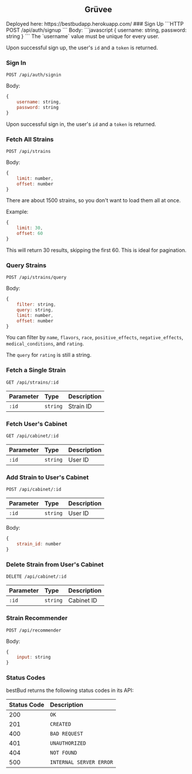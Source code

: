 <h2 align='center'>Grüvee</h2>
Deployed here: https://bestbudapp.herokuapp.com/
### Sign Up
```HTTP
POST /api/auth/signup
```
Body:
```javascript
{
    username: string,
    password: string
}
```
The `username` value must be unique for every user.

Upon successful sign up, the user's `id` and a `token` is returned.
### Sign In
```HTTP
POST /api/auth/signin
```
Body:
```javascript
{
    username: string,
    password: string
}
```
Upon successful sign in, the user's `id` and a `token` is returned.
### Fetch All Strains
```HTTP
POST /api/strains
```
Body:
```javascript
{
    limit: number,
    offset: number
}
```
There are about 1500 strains, so you don't want to load them all at once.

Example:
```javascript
{
    limit: 30,
    offset: 60
}
```
This will return 30 results, skipping the first 60. This is ideal for pagination.
### Query Strains
```HTTP
POST /api/strains/query
```
Body:
```javascript
{
    filter: string,
    query: string,
    limit: number,
    offset: number
}
```
You can filter by `name`, `flavors`, `race`, `positive_effects`, `negative_effects`, `medical_conditions`, and `rating`.

The `query` for `rating` is still a string.
### Fetch a Single Strain
```HTTP
GET /api/strains/:id
```
| Parameter | Type | Description |
| :--- | :--- | :--- |
| `:id` | `string` | Strain ID |
### Fetch User's Cabinet
```HTTP
GET /api/cabinet/:id
```
| Parameter | Type | Description |
| :--- | :--- | :--- |
| `:id` | `string` | User ID |
### Add Strain to User's Cabinet
```HTTP
POST /api/cabinet/:id
```
| Parameter | Type | Description |
| :--- | :--- | :--- |
| `:id` | `string` | User ID |

Body:
```javascript
{
    strain_id: number
}
```
### Delete Strain from User's Cabinet
```HTTP
DELETE /api/cabinet/:id
```
| Parameter | Type | Description |
| :--- | :--- | :--- |
| `:id` | `string` | Cabinet ID |
### Strain Recommender
```HTTP
POST /api/recommender
```
Body:
```javascript
{
    input: string
}
```
### Status Codes
bestBud returns the following status codes in its API:

| Status Code | Description |
| :--- | :--- |
| 200 | `OK` |
| 201 | `CREATED` |
| 400 | `BAD REQUEST` |
| 401 | `UNAUTHORIZED` |
| 404 | `NOT FOUND` |
| 500 | `INTERNAL SERVER ERROR` |
